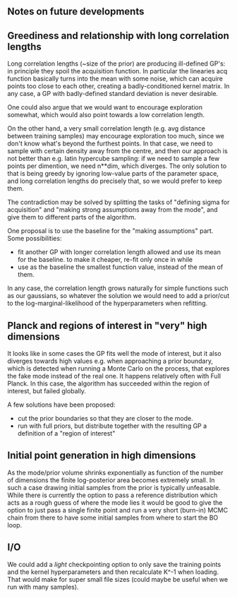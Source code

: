 Notes on future developments
----------------------------

## Greediness and relationship with long correlation lengths

Long correlation lengths (~size of the prior) are producing ill-defined GP's: in principle they spoil the acquisition function. In particular the linearies acq function basically turns into the mean with some noise, which can acquire points too close to each other, creating a badly-conditioned kernel matrix. In any case, a GP with badly-defined standard deviation is never desirable.

One could also argue that we would want to encourage exploration somewhat, which would also point towards a low correlation length.

On the other hand, a very small correlation length (e.g. avg distance between training samples) may encourage exploration too much, since we don't know what's beyond the furthest points. In that case, we need to sample with certain density away from the centre, and then our approach is not better than e.g. latin hypercube sampling: if we need to sample a few points per dimention, we need n**dim, which diverges. The only solution to that is being greedy by ignoring low-value parts of the parameter space, and long correlation lengths do precisely that, so we would prefer to keep them.

The contradiction may be solved by splitting the tasks of "defining sigma for acquisition" and "making strong assumptions away from the mode", and give them to different parts of the algorithm.

One proposal is to use the baseline for the "making assumptions" part. Some possibilities:
- fit another GP with longer correlation length allowed and use its mean for the baseline. to make it cheaper, re-fit only once in while
- use as the baseline the smallest function value, instead of the mean of them.

In any case, the correlation length grows naturally for simple functions such as our gaussians, so whatever the solution we would need to add a prior/cut to the log-marginal-likelihood of the hyperparameters when refitting.


## Planck and regions of interest in "very" high dimensions

It looks like in some cases the GP fits well the mode of interest, but it also diverges towards high values e.g. when approaching a prior boundary, which is detected when running a Monte Carlo on the process, that explores the fake mode instead of the real one. It happens relatively often with Full Planck. In this case, the algorithm has succeeded within the region of interest, but failed globally.

A few solutions have been proposed:
- cut the prior boundaries so that they are closer to the mode.
- run with full priors, but distribute together with the resulting GP a definition of a "region of interest"

## Initial point generation in high dimensions
As the mode/prior volume shrinks exponentially as function of the number of dimensions the finite log-posterior area becomes extremely small. In such a case drawing initial samples from the prior is typically unfeasable. While there is currently the option to pass a reference distribution which acts as a rough guess of where the mode lies it would be good to give the option to just pass a single finite point and run a very short (burn-in) MCMC chain from there to have some initial samples from where to start the BO loop.

## I/O

We could add a *light* checkpointing option to only save the training points and the kernel hyperparameters and then recalculate K^-1 when loading. That would make for super small file sizes (could maybe be useful when we run with many samples).
